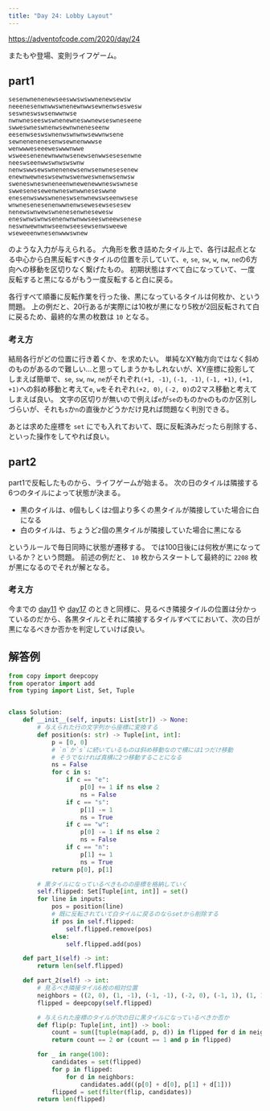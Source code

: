 ```yaml
---
title: "Day 24: Lobby Layout"
---
```


https://adventofcode.com/2020/day/24

またもや登場、変則ライフゲーム。


## part1

```
sesenwnenenewseeswwswswwnenewsewsw
neeenesenwnwwswnenewnwwsewnenwseswesw
seswneswswsenwwnwse
nwnwneseeswswnenewneswwnewseswneseene
swweswneswnenwsewnwneneseenw
eesenwseswswnenwswnwnwsewwnwsene
sewnenenenesenwsewnenwwwse
wenwwweseeeweswwwnwwe
wsweesenenewnwwnwsenewsenwwsesesenwne
neeswseenwwswnwswswnw
nenwswwsewswnenenewsenwsenwnesesenew
enewnwewneswsewnwswenweswnenwsenwsw
sweneswneswneneenwnewenewwneswswnese
swwesenesewenwneswnwwneseswwne
enesenwswwswneneswsenwnewswseenwsese
wnwnesenesenenwwnenwsewesewsesesew
nenewswnwewswnenesenwnesewesw
eneswnwswnwsenenwnwnwwseeswneewsenese
neswnwewnwnwseenwseesewsenwsweewe
wseweeenwnesenwwwswnew
```

のような入力が与えられる。
六角形を敷き詰めたタイル上で、各行は起点となる中心から白黒反転すべきタイルの位置を示していて、`e`, `se`, `sw`, `w`, `nw`, `ne`の6方向への移動を区切りなく繋げたもの。
初期状態はすべて白になっていて、一度反転すると黒になるがもう一度反転すると白に戻る。

各行すべて順番に反転作業を行った後、黒になっているタイルは何枚か、という問題。
上の例だと、20行あるが実際には10枚が黒になり5枚が2回反転されて白に戻るため、最終的な黒の枚数は `10` となる。


### 考え方

結局各行がどの位置に行き着くか、を求めたい。
単純なXY軸方向ではなく斜めのものがあるので難しい…と思ってしまうかもしれないが、XY座標に投影してしまえば簡単で、`se`, `sw`, `nw`, `ne`がそれぞれ`(+1, -1)`, `(-1, -1)`, `(-1, +1)`, `(+1, +1)`への斜め移動と考えて`e`, `w`をそれぞれ`(+2, 0)`, `(-2, 0)`の2マス移動と考えてしまえば良い。
文字の区切りが無いので例えば`e`が`se`のものか`e`のものか区別しづらいが、それも`s`か`n`の直後かどうかだけ見れば問題なく判別できる。

あとは求めた座標を `set` にでも入れておいて、既に反転済みだったら削除する、といった操作をしてやれば良い。


## part2

part1で反転したものから、ライフゲームが始まる。
次の日のタイルは隣接する6つのタイルによって状態が決まる。

- 黒のタイルは、`0`個もしくは`2`個より多くの黒タイルが隣接していた場合に白になる
- 白のタイルは、ちょうど`2`個の黒タイルが隣接していた場合に黒になる

というルールで毎日同時に状態が遷移する。
では100日後には何枚が黒になっているか？という問題。
前述の例だと、 `10` 枚からスタートして最終的に `2208` 枚が黒になるのでそれが解となる。


### 考え方

今までの [day11](https://adventofcode.com/2020/day/11) や [day17](https://adventofcode.com/2020/day/17) のときと同様に、見るべき隣接タイルの位置は分かっているのだから、各黒タイルとそれに隣接するタイルすべてにおいて、次の日が黒になるべきか否かを判定していけば良い。


## 解答例

```python
from copy import deepcopy
from operator import add
from typing import List, Set, Tuple


class Solution:
    def __init__(self, inputs: List[str]) -> None:
        # 与えられた行の文字列から座標に変換する
        def position(s: str) -> Tuple[int, int]:
            p = [0, 0]
            # `n`か`s`に続いているものは斜め移動なので横には1つだけ移動
            # そうでなければ真横に2つ移動することになる
            ns = False
            for c in s:
                if c == "e":
                    p[0] += 1 if ns else 2
                    ns = False
                if c == "s":
                    p[1] -= 1
                    ns = True
                if c == "w":
                    p[0] -= 1 if ns else 2
                    ns = False
                if c == "n":
                    p[1] += 1
                    ns = True
            return p[0], p[1]

        # 黒タイルになっているべきものの座標を格納していく
        self.flipped: Set[Tuple[int, int]] = set()
        for line in inputs:
            pos = position(line)
            # 既に反転されていて白タイルに戻るのならsetから削除する
            if pos in self.flipped:
                self.flipped.remove(pos)
            else:
                self.flipped.add(pos)

    def part_1(self) -> int:
        return len(self.flipped)

    def part_2(self) -> int:
        # 見るべき隣接タイル6枚の相対位置
        neighbors = ((2, 0), (1, -1), (-1, -1), (-2, 0), (-1, 1), (1, 1))
        flipped = deepcopy(self.flipped)

        # 与えられた座標のタイルが次の日に黒タイルになっているべきか否か
        def flip(p: Tuple[int, int]) -> bool:
            count = sum([tuple(map(add, p, d)) in flipped for d in neighbors])
            return count == 2 or (count == 1 and p in flipped)

        for _ in range(100):
            candidates = set(flipped)
            for p in flipped:
                for d in neighbors:
                    candidates.add((p[0] + d[0], p[1] + d[1]))
            flipped = set(filter(flip, candidates))
        return len(flipped)
```
